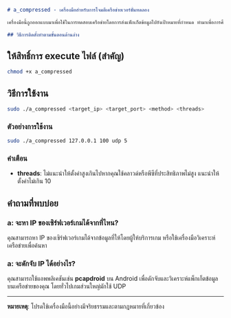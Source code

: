 ```markdown
# a_compressed - เครื่องมือสำหรับการโจมตีเครือข่ายเวอร์ชั่นทดลอง

เครื่องมือนี้ถูกออกแบบมาเพื่อใช้ในการทดสอบเครือข่ายโดยการส่งแพ็กเก็ตข้อมูลไปยังเป้าหมายที่กำหนด ทำมาเพื่อการศึกษาเท่านั้น

## วิธีการติดตั้งทำตามขั้นตอนด้านล่าง

```


## ให้สิทธิ์การ execute ไฟล์ (สำคัญ)

```bash
chmod +x a_compressed
```

## วิธีการใช้งาน

```bash
sudo ./a_compressed <target_ip> <target_port> <method> <threads>
```

### ตัวอย่างการใช้งาน

```bash
sudo ./a_compressed 127.0.0.1 100 udp 5
```

### คำเตือน

- **threads**: ไม่แนะนำให้ตั้งค่าสูงเกินไปหากคุณใช้คลาวด์หรือพีซีที่ประสิทธิภาพไม่สูง แนะนำให้ตั้งค่าไม่เกิน 10

## คำถามที่พบบ่อย

### a: จะหา IP ของเซิร์ฟเวอร์เกมได้จากที่ไหน?
คุณสามารถหา IP ของเซิร์ฟเวอร์เกมได้จากข้อมูลที่ให้โดยผู้ให้บริการเกม หรือใช้เครื่องมือวิเคราะห์เครือข่ายเพื่อค้นหา

### a: จะดักจับ IP ได้อย่างไร?
คุณสามารถใช้แอพพลิเคชันเช่น **pcapdroid** บน Android เพื่อดักจับและวิเคราะห์แพ็กเก็ตข้อมูลบนเครือข่ายของคุณ โดยทั่วไปเกมส่วนใหญ่มักใช้ UDP

---

**หมายเหตุ**: โปรดใช้เครื่องมือนี้อย่างมีจริยธรรมและตามกฎหมายที่เกี่ยวข้อง
```
